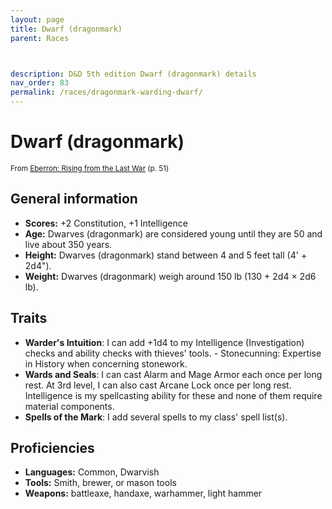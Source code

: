 ```yaml
---
layout: page
title: Dwarf (dragonmark)
parent: Races



description: D&D 5th edition Dwarf (dragonmark) details
nav_order: 83
permalink: /races/dragonmark-warding-dwarf/
---
```


# Dwarf (dragonmark)

<small>From <a target="_blank" href="https://dnd.wizards.com/products/tabletop-games/rpg-products/eberron">Eberron: Rising from the Last War</a> (p. 51)</small>


## General information

- **Scores:** +2 Constitution, +1 Intelligence
- **Age:** Dwarves (dragonmark) are considered young until they are 50 and live about 350 years.
- **Height:** Dwarves (dragonmark) stand between 4 and 5 feet tall (4' + 2d4").
- **Weight:** Dwarves (dragonmark) weigh around 150 lb (130 + 2d4 × 2d6 lb).

## Traits

- **Warder's Intuition**: I can add +1d4 to my Intelligence (Investigation) checks and ability checks with thieves' tools. - Stonecunning: Expertise in History when concerning stonework.
- **Wards and Seals**: I can cast Alarm and Mage Armor each once per long rest. At 3rd level, I can also cast Arcane Lock once per long rest. Intelligence is my spellcasting ability for these and none of them require material components.
- **Spells of the Mark**: I add several spells to my class' spell list(s).

## Proficiencies

- **Languages:** Common, Dwarvish
- **Tools:** Smith, brewer, or mason tools
- **Weapons:** battleaxe, handaxe, warhammer, light hammer